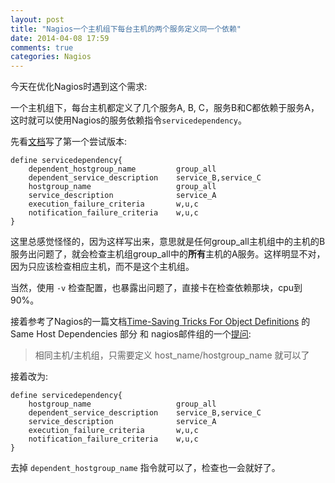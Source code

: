 ```yaml
---
layout: post
title: "Nagios一个主机组下每台主机的两个服务定义同一个依赖"
date: 2014-04-08 17:59
comments: true
categories: Nagios
---
```


<!-- more -->

今天在优化Nagios时遇到这个需求:

一个主机组下，每台主机都定义了几个服务A, B, C，服务B和C都依赖于服务A，这时就可以使用Nagios的服务依赖指令`servicedependency`。

先看[文档](http://nagios.sourceforge.net/docs/3_0/objectdefinitions.html#servicedependency)写了第一个尝试版本:

	define servicedependency{
		dependent_hostgroup_name         group_all
		dependent_service_description    service_B,service_C
		hostgroup_name                   group_all
		service_description              service_A
		execution_failure_criteria       w,u,c
		notification_failure_criteria    w,u,c
	}

这里总感觉怪怪的，因为这样写出来，意思就是任何group\_all主机组中的主机的B服务出问题了，就会检查主机组group\_all中的**所有**主机的A服务。这样明显不对，因为只应该检查相应主机，而不是这个主机组。

当然，使用 `-v` 检查配置，也暴露出问题了，直接卡在检查依赖那块，cpu到90%。

接着参考了Nagios的一篇文档[Time-Saving Tricks For Object Definitions](http://nagios.sourceforge.net/docs/3_0/objecttricks.html#servicedependency) 的 Same Host Dependencies 部分 和 nagios邮件组的一个[提问](https://www.mail-archive.com/nagios-users@lists.sourceforge.net/msg32088.html):

> 相同主机/主机组，只需要定义 host\_name/hostgroup\_name 就可以了

接着改为:

	define servicedependency{
		hostgroup_name                   group_all
		dependent_service_description    service_B,service_C
		service_description              service_A
		execution_failure_criteria       w,u,c
		notification_failure_criteria    w,u,c
	}

去掉 `dependent_hostgroup_name` 指令就可以了，检查也一会就好了。
